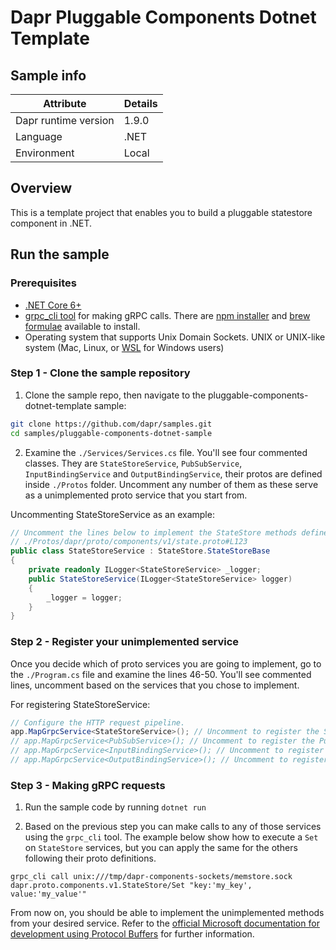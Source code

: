 # Dapr Pluggable Components Dotnet Template

## Sample info

| Attribute            | Details |
| -------------------- | ------- |
| Dapr runtime version | 1.9.0   |
| Language             | .NET    |
| Environment          | Local   |

## Overview

This is a template project that enables you to build a pluggable statestore component in .NET.

## Run the sample

### Prerequisites

- [.NET Core 6+](https://dotnet.microsoft.com/download)
- [grpc_cli tool](https://github.com/grpc/grpc/blob/master/doc/command_line_tool.md) for making gRPC calls. There are [npm installer](https://www.npmjs.com/package/grpc-cli) and [brew formulae](https://formulae.brew.sh/formula/grpc) available to install.
- Operating system that supports Unix Domain Sockets. UNIX or UNIX-like system (Mac, Linux, or [WSL](https://learn.microsoft.com/windows/wsl/install) for Windows users)

### Step 1 - Clone the sample repository

1. Clone the sample repo, then navigate to the pluggable-components-dotnet-template sample:

```bash
git clone https://github.com/dapr/samples.git
cd samples/pluggable-components-dotnet-sample
```

2. Examine the `./Services/Services.cs` file. You'll see four commented classes. They are `StateStoreService`, `PubSubService`, `InputBindingService` and `OutputBindingService`, their protos are defined inside `./Protos` folder. Uncomment any number of them as these serve as a unimplemented proto service that you start from.

Uncommenting StateStoreService as an example:

```csharp
// Uncomment the lines below to implement the StateStore methods defined in the following protofiles
// ./Protos/dapr/proto/components/v1/state.proto#L123
public class StateStoreService : StateStore.StateStoreBase
{
    private readonly ILogger<StateStoreService> _logger;
    public StateStoreService(ILogger<StateStoreService> logger)
    {
        _logger = logger;
    }
}
```

### Step 2 - Register your unimplemented service

Once you decide which of proto services you are going to implement, go to the `./Program.cs` file and examine the lines 46-50.  You'll see commented lines, uncomment based on the services that you chose to implement.

For registering StateStoreService:

```csharp
// Configure the HTTP request pipeline.
app.MapGrpcService<StateStoreService>(); // Uncomment to register the StateStoreService
// app.MapGrpcService<PubSubService>(); // Uncomment to register the PubSubService
// app.MapGrpcService<InputBindingService>(); // Uncomment to register the InputBindingService
// app.MapGrpcService<OutputBindingService>(); // Uncomment to register the OutputBindingService

```

### Step 3 - Making gRPC requests

1. Run the sample code by running `dotnet run`

2. Based on the previous step you can make calls to any of those services using the `grpc_cli` tool. The example below show how to execute a `Set` on `StateStore` services, but you can apply the same for the others following their proto definitions.

```shell
grpc_cli call unix:///tmp/dapr-components-sockets/memstore.sock dapr.proto.components.v1.StateStore/Set "key:'my_key', value:'my_value'"
```

From now on, you should be able to implement the unimplemented methods from your desired service. Refer to the [official Microsoft documentation for development using Protocol Buffers](https://learn.microsoft.com/aspnet/core/grpc/basics?view=aspnetcore-6.0#c-tooling-support-for-proto-files) for further information.
